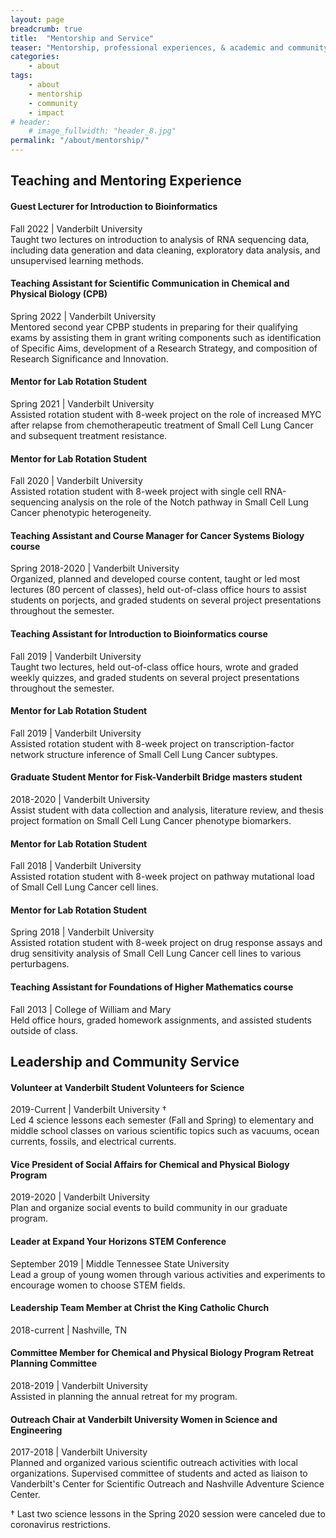 ```yaml
---
layout: page
breadcrumb: true
title:  "Mentorship and Service"
teaser: "Mentorship, professional experiences, & academic and community service."
categories:
    - about
tags:
    - about
    - mentorship
    - community
    - impact
# header:
    # image_fullwidth: "header_8.jpg"
permalink: "/about/mentorship/"
---
```


## Teaching and Mentoring Experience

#### Guest Lecturer for Introduction to Bioinformatics
Fall 2022 | 
Vanderbilt University \
Taught two lectures on introduction to analysis of RNA sequencing data, including data generation and data cleaning, exploratory data analysis, and unsupervised learning methods. 


#### Teaching Assistant for Scientific Communication in Chemical and Physical Biology (CPB)
Spring 2022 |
Vanderbilt University \
Mentored second year CPBP students in preparing for their qualifying exams by assisting them in grant writing components such as identification of Specific Aims, development of a Research Strategy, and composition of Research Significance and Innovation.


#### Mentor for Lab Rotation Student
Spring 2021 | 
Vanderbilt University \
Assisted rotation student with 8-week project on the role of increased MYC after relapse from chemotherapeutic treatment of Small Cell Lung Cancer and subsequent treatment resistance.

#### Mentor for Lab Rotation Student
Fall 2020 | 
Vanderbilt University \
Assisted rotation student with 8-week project with single cell RNA-sequencing analysis on the role of the Notch pathway in Small Cell Lung Cancer phenotypic heterogeneity.

#### Teaching Assistant and Course Manager for Cancer Systems Biology course
Spring 2018-2020 | 
Vanderbilt University \
Organized, planned and developed course content, taught or led most lectures (80 percent of classes), held out-of-class office hours to assist students on porjects, and graded students on several project presentations throughout the semester.

#### Teaching Assistant for Introduction to Bioinformatics course
Fall 2019 | Vanderbilt University \
Taught two lectures, held out-of-class office hours, wrote and graded weekly quizzes, and graded students on several project presentations throughout the semester.

#### Mentor for Lab Rotation Student
Fall 2019 | 
Vanderbilt University \
Assisted rotation student with 8-week project on transcription-factor network structure inference of Small Cell Lung Cancer subtypes.

#### Graduate Student Mentor for Fisk-Vanderbilt Bridge masters student
2018-2020 |  Vanderbilt University \
Assist student with data collection and analysis, literature review, and thesis project formation on Small Cell Lung Cancer phenotype biomarkers.

#### Mentor for Lab Rotation Student
Fall 2018 | 
Vanderbilt University \
Assisted rotation student with 8-week project on pathway mutational load of Small Cell Lung Cancer cell lines.

#### Mentor for Lab Rotation Student
Spring 2018 | 
Vanderbilt University \
Assisted rotation student with 8-week project on drug response assays and drug sensitivity analysis of Small Cell Lung Cancer cell lines to various perturbagens.

#### Teaching Assistant for Foundations of Higher Mathematics course
Fall 2013 |  College of William and Mary \
Held office hours, graded homework assignments, and assisted students outside of class.

## Leadership and Community Service

#### Volunteer at Vanderbilt Student Volunteers for Science
2019-Current |  Vanderbilt University † \
Led 4 science lessons each semester (Fall and Spring) to elementary and middle school classes on various scientific topics such as vacuums, ocean currents, fossils, and electrical currents.

#### Vice President of Social Affairs for Chemical and Physical Biology Program
2019-2020 |  Vanderbilt University \
Plan and organize social events to build community in our graduate program.

#### Leader at Expand Your Horizons STEM Conference
September 2019 | 
 Middle Tennessee State University \
 Lead a group of young women through various activities and experiments to encourage women to choose STEM fields.

#### Leadership Team Member at Christ the King Catholic Church
2018-current | Nashville, TN

#### Committee Member for Chemical and Physical Biology Program Retreat Planning Committee
2018-2019 | 
 Vanderbilt University \
 Assisted in planning the annual retreat for my program.

#### Outreach Chair at Vanderbilt University Women in Science and Engineering 
2017-2018 | Vanderbilt University \
Planned and organized various scientific outreach activities with local organizations. Supervised committee of students and acted as liaison to Vanderbilt's Center for Scientific Outreach and Nashville Adventure Science Center.

† Last two science lessons in the Spring 2020 session were canceled due
to coronavirus restrictions.


